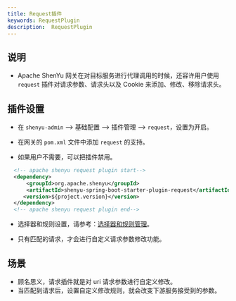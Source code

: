 ```yaml
---
title: Request插件
keywords: RequestPlugin
description:  RequestPlugin
---
```


## 说明

* Apache ShenYu 网关在对目标服务进行代理调用的时候，还容许用户使用 `request` 插件对请求参数、请求头以及 Cookie 来添加、修改、移除请求头。

## 插件设置

* 在 `shenyu-admin` --> 基础配置 --> 插件管理 --> `request`，设置为开启。


* 在网关的 `pom.xml` 文件中添加 `request` 的支持。

* 如果用户不需要，可以把插件禁用。

```xml
  <!-- apache shenyu request plugin start-->
  <dependency>
      <groupId>org.apache.shenyu</groupId>
      <artifactId>shenyu-spring-boot-starter-plugin-request</artifactId>
     <version>${project.version}</version>
  </dependency>
  <!-- apache shenyu request plugin end-->
```

* 选择器和规则设置，请参考：[选择器和规则管理](../selector-and-rule)。

* 只有匹配的请求，才会进行自定义请求参数修改功能。

## 场景

* 顾名思义，请求插件就是对 uri 请求参数进行自定义修改。
* 当匹配到请求后，设置自定义修改规则，就会改变下游服务接受到的参数。